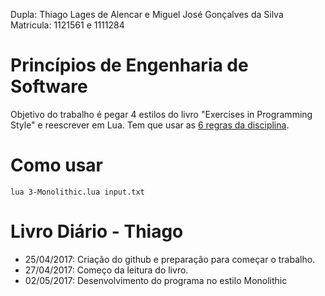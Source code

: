 Dupla: Thiago Lages de Alencar e Miguel José Gonçalves da Silva    
Matricula: 1121561 e 1111284

# Princípios de Engenharia de Software #
Objetivo do trabalho é pegar 4 estilos do livro "Exercises in Programming Style" e reescrever em Lua. Tem que usar as [6 regras da disciplina](https://pes2006.wordpress.com/2006/03/15/disciplina/ ).

# Como usar #
```
lua 3-Monolithic.lua input.txt
```

# Livro Diário - Thiago #
* 25/04/2017: Criação do github e preparação para começar o trabalho.
* 27/04/2017: Começo da leitura do livro.
* 02/05/2017: Desenvolvimento do programa no estilo Monolithic
